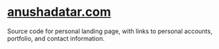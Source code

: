 # [anushadatar.com](http://anushadatar.com)
Source code for personal landing page, with links to personal accounts, portfolio, and contact information.
